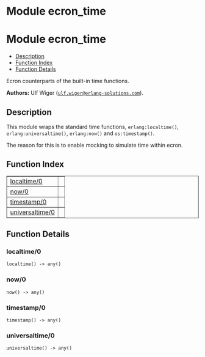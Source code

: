 Module ecron_time
=================


<h1>Module ecron_time</h1>

* [Description](#description)
* [Function Index](#index)
* [Function Details](#functions)


Ecron counterparts of the built-in time functions.



__Authors:__ Ulf Wiger ([`ulf.wiger@erlang-solutions.com`](mailto:ulf.wiger@erlang-solutions.com)).

<h2><a name="description">Description</a></h2>





This module wraps the standard time functions, `erlang:localtime()`,
`erlang:universaltime()`, `erlang:now()` and `os:timestamp()`.

The reason for this is to enable mocking to simulate time within ecron.

<h2><a name="index">Function Index</a></h2>



<table width="100%" border="1" cellspacing="0" cellpadding="2" summary="function index"><tr><td valign="top"><a href="#localtime-0">localtime/0</a></td><td></td></tr><tr><td valign="top"><a href="#now-0">now/0</a></td><td></td></tr><tr><td valign="top"><a href="#timestamp-0">timestamp/0</a></td><td></td></tr><tr><td valign="top"><a href="#universaltime-0">universaltime/0</a></td><td></td></tr></table>




<h2><a name="functions">Function Details</a></h2>


<a name="localtime-0"></a>

<h3>localtime/0</h3>





`localtime() -> any()`

<a name="now-0"></a>

<h3>now/0</h3>





`now() -> any()`

<a name="timestamp-0"></a>

<h3>timestamp/0</h3>





`timestamp() -> any()`

<a name="universaltime-0"></a>

<h3>universaltime/0</h3>





`universaltime() -> any()`

